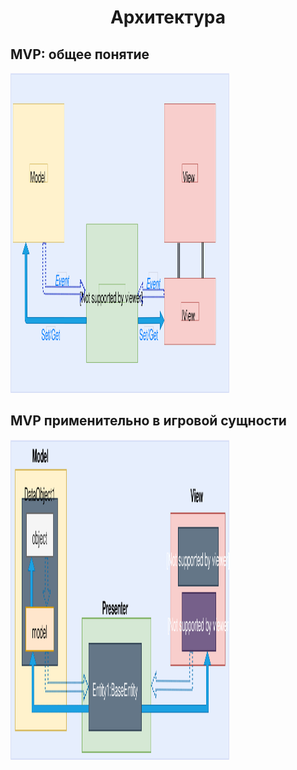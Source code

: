 <h1 style="text-align: center;">Архитектура</h1>
<h2>MVP: общее понятие</h2>
<p><img src="https://github.com/nakoff/3dRpg/blob/main/MVP_base.svg" alt="" width="350" height="512" /></p>


<h2>MVP применительно в игровой сущности</h2>
<p><img src="https://github.com/nakoff/3dRpg/blob/main/MVP_entity.svg" alt="" width="350" height="512" /></p>
